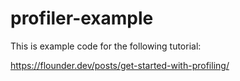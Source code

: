 # profiler-example
This is example code for the following tutorial:

https://flounder.dev/posts/get-started-with-profiling/
